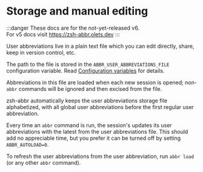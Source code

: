 # Storage and manual editing

:::danger
These docs are for the not-yet-released v6.  
For v5 docs visit <https://zsh-abbr.olets.dev>
:::

User abbreviations live in a plain text file which you can edit directly, share, keep in version control, etc.

The path to the file is stored in the `ABBR_USER_ABBREVIATIONS_FILE` configuration variable. Read [Configuration variables](#configuration-variables) for details.

Abbreviations in this file are loaded when each new session is opened; non-`abbr` commands will be ignored and then excised from the file.

zsh-abbr automatically keeps the user abbreviations storage file alphabetized, with all global user abbreviations before the first regular user abbreviation.

Every time an `abbr` command is run, the session's updates its user abbreviations with the latest from the user abbreviations file. This should add no appreciable time, but you prefer it can be turned off by setting `ABBR_AUTOLOAD=0`.

To refresh the user abbreviations from the user abbreviation, run `abbr load` (or any other `abbr` command).

